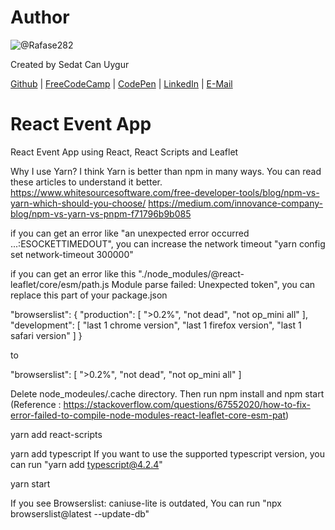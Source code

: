 # Author
![@Rafase282](https://avatars.githubusercontent.com/u/90511329?s=128&u=8de1c9bd1ac0d19533748f20d1cf3486aa45c667&v=4)

Created by Sedat Can Uygur

[Github](https://github.com/SedatUygur) | [FreeCodeCamp](http://www.freecodecamp.com/pcengineer48) | [CodePen](http://codepen.io/SedatUygur) | [LinkedIn](https://www.linkedin.com/in/sedat-can-uygur) | [E-Mail](mailto:sedatcan_92@hotmail.com)

# React Event App
React Event App using React, React Scripts and Leaflet

Why I use Yarn? I think Yarn is better than npm in many ways. You can read these articles to understand it better.
https://www.whitesourcesoftware.com/free-developer-tools/blog/npm-vs-yarn-which-should-you-choose/
https://medium.com/innovance-company-blog/npm-vs-yarn-vs-pnpm-f71796b9b085

if you can get an error like "an unexpected error occurred ...:ESOCKETTIMEDOUT", you can increase the network timeout "yarn config set network-timeout 300000"

if you can get an error like this "./node_modules/@react-leaflet/core/esm/path.js Module parse failed: Unexpected token", you can replace this part of your package.json 

"browserslist": {
    "production": [
      ">0.2%",
      "not dead",
      "not op_mini all"
    ],
    "development": [
      "last 1 chrome version",
      "last 1 firefox version",
      "last 1 safari version"
    ]
}

to 

"browserslist": [
    ">0.2%",
    "not dead",
    "not op_mini all"
]

Delete node_modeules/.cache directory. 
Then run npm install and npm start (Reference : https://stackoverflow.com/questions/67552020/how-to-fix-error-failed-to-compile-node-modules-react-leaflet-core-esm-pat)

yarn add react-scripts

yarn add typescript If you want to use the supported typescript version, you can run "yarn add typescript@4.2.4"

yarn start

If you see Browserslist: caniuse-lite is outdated, You can run "npx browserslist@latest --update-db"
